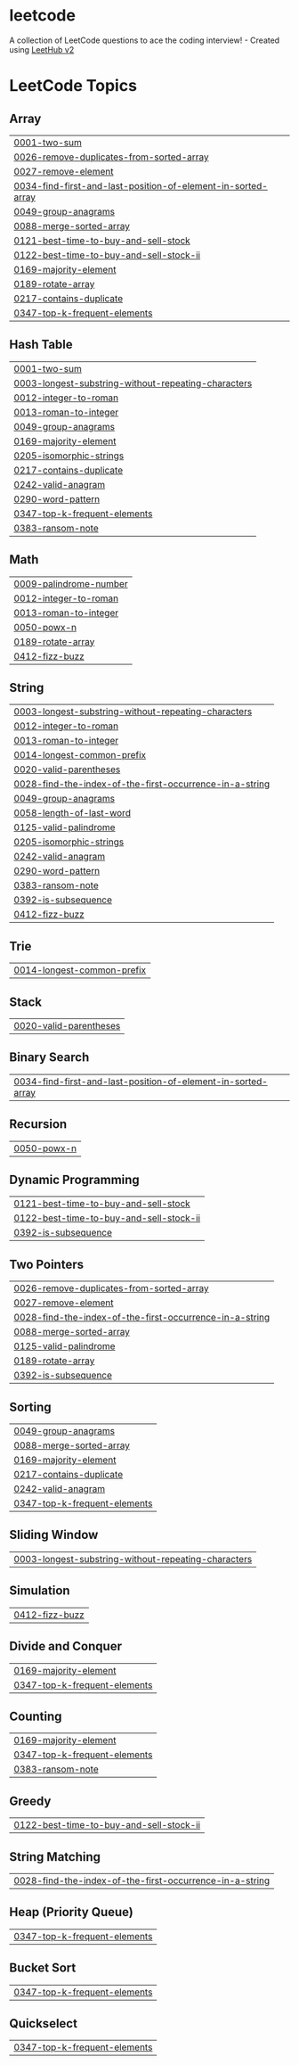 # leetcode
A collection of LeetCode questions to ace the coding interview! - Created using [LeetHub v2](https://github.com/arunbhardwaj/LeetHub-2.0)

<!---LeetCode Topics Start-->
# LeetCode Topics
## Array
|  |
| ------- |
| [0001-two-sum](https://github.com/dimasaryamurdiyan/leetcode/tree/master/0001-two-sum) |
| [0026-remove-duplicates-from-sorted-array](https://github.com/dimasaryamurdiyan/leetcode/tree/master/0026-remove-duplicates-from-sorted-array) |
| [0027-remove-element](https://github.com/dimasaryamurdiyan/leetcode/tree/master/0027-remove-element) |
| [0034-find-first-and-last-position-of-element-in-sorted-array](https://github.com/dimasaryamurdiyan/leetcode/tree/master/0034-find-first-and-last-position-of-element-in-sorted-array) |
| [0049-group-anagrams](https://github.com/dimasaryamurdiyan/leetcode/tree/master/0049-group-anagrams) |
| [0088-merge-sorted-array](https://github.com/dimasaryamurdiyan/leetcode/tree/master/0088-merge-sorted-array) |
| [0121-best-time-to-buy-and-sell-stock](https://github.com/dimasaryamurdiyan/leetcode/tree/master/0121-best-time-to-buy-and-sell-stock) |
| [0122-best-time-to-buy-and-sell-stock-ii](https://github.com/dimasaryamurdiyan/leetcode/tree/master/0122-best-time-to-buy-and-sell-stock-ii) |
| [0169-majority-element](https://github.com/dimasaryamurdiyan/leetcode/tree/master/0169-majority-element) |
| [0189-rotate-array](https://github.com/dimasaryamurdiyan/leetcode/tree/master/0189-rotate-array) |
| [0217-contains-duplicate](https://github.com/dimasaryamurdiyan/leetcode/tree/master/0217-contains-duplicate) |
| [0347-top-k-frequent-elements](https://github.com/dimasaryamurdiyan/leetcode/tree/master/0347-top-k-frequent-elements) |
## Hash Table
|  |
| ------- |
| [0001-two-sum](https://github.com/dimasaryamurdiyan/leetcode/tree/master/0001-two-sum) |
| [0003-longest-substring-without-repeating-characters](https://github.com/dimasaryamurdiyan/leetcode/tree/master/0003-longest-substring-without-repeating-characters) |
| [0012-integer-to-roman](https://github.com/dimasaryamurdiyan/leetcode/tree/master/0012-integer-to-roman) |
| [0013-roman-to-integer](https://github.com/dimasaryamurdiyan/leetcode/tree/master/0013-roman-to-integer) |
| [0049-group-anagrams](https://github.com/dimasaryamurdiyan/leetcode/tree/master/0049-group-anagrams) |
| [0169-majority-element](https://github.com/dimasaryamurdiyan/leetcode/tree/master/0169-majority-element) |
| [0205-isomorphic-strings](https://github.com/dimasaryamurdiyan/leetcode/tree/master/0205-isomorphic-strings) |
| [0217-contains-duplicate](https://github.com/dimasaryamurdiyan/leetcode/tree/master/0217-contains-duplicate) |
| [0242-valid-anagram](https://github.com/dimasaryamurdiyan/leetcode/tree/master/0242-valid-anagram) |
| [0290-word-pattern](https://github.com/dimasaryamurdiyan/leetcode/tree/master/0290-word-pattern) |
| [0347-top-k-frequent-elements](https://github.com/dimasaryamurdiyan/leetcode/tree/master/0347-top-k-frequent-elements) |
| [0383-ransom-note](https://github.com/dimasaryamurdiyan/leetcode/tree/master/0383-ransom-note) |
## Math
|  |
| ------- |
| [0009-palindrome-number](https://github.com/dimasaryamurdiyan/leetcode/tree/master/0009-palindrome-number) |
| [0012-integer-to-roman](https://github.com/dimasaryamurdiyan/leetcode/tree/master/0012-integer-to-roman) |
| [0013-roman-to-integer](https://github.com/dimasaryamurdiyan/leetcode/tree/master/0013-roman-to-integer) |
| [0050-powx-n](https://github.com/dimasaryamurdiyan/leetcode/tree/master/0050-powx-n) |
| [0189-rotate-array](https://github.com/dimasaryamurdiyan/leetcode/tree/master/0189-rotate-array) |
| [0412-fizz-buzz](https://github.com/dimasaryamurdiyan/leetcode/tree/master/0412-fizz-buzz) |
## String
|  |
| ------- |
| [0003-longest-substring-without-repeating-characters](https://github.com/dimasaryamurdiyan/leetcode/tree/master/0003-longest-substring-without-repeating-characters) |
| [0012-integer-to-roman](https://github.com/dimasaryamurdiyan/leetcode/tree/master/0012-integer-to-roman) |
| [0013-roman-to-integer](https://github.com/dimasaryamurdiyan/leetcode/tree/master/0013-roman-to-integer) |
| [0014-longest-common-prefix](https://github.com/dimasaryamurdiyan/leetcode/tree/master/0014-longest-common-prefix) |
| [0020-valid-parentheses](https://github.com/dimasaryamurdiyan/leetcode/tree/master/0020-valid-parentheses) |
| [0028-find-the-index-of-the-first-occurrence-in-a-string](https://github.com/dimasaryamurdiyan/leetcode/tree/master/0028-find-the-index-of-the-first-occurrence-in-a-string) |
| [0049-group-anagrams](https://github.com/dimasaryamurdiyan/leetcode/tree/master/0049-group-anagrams) |
| [0058-length-of-last-word](https://github.com/dimasaryamurdiyan/leetcode/tree/master/0058-length-of-last-word) |
| [0125-valid-palindrome](https://github.com/dimasaryamurdiyan/leetcode/tree/master/0125-valid-palindrome) |
| [0205-isomorphic-strings](https://github.com/dimasaryamurdiyan/leetcode/tree/master/0205-isomorphic-strings) |
| [0242-valid-anagram](https://github.com/dimasaryamurdiyan/leetcode/tree/master/0242-valid-anagram) |
| [0290-word-pattern](https://github.com/dimasaryamurdiyan/leetcode/tree/master/0290-word-pattern) |
| [0383-ransom-note](https://github.com/dimasaryamurdiyan/leetcode/tree/master/0383-ransom-note) |
| [0392-is-subsequence](https://github.com/dimasaryamurdiyan/leetcode/tree/master/0392-is-subsequence) |
| [0412-fizz-buzz](https://github.com/dimasaryamurdiyan/leetcode/tree/master/0412-fizz-buzz) |
## Trie
|  |
| ------- |
| [0014-longest-common-prefix](https://github.com/dimasaryamurdiyan/leetcode/tree/master/0014-longest-common-prefix) |
## Stack
|  |
| ------- |
| [0020-valid-parentheses](https://github.com/dimasaryamurdiyan/leetcode/tree/master/0020-valid-parentheses) |
## Binary Search
|  |
| ------- |
| [0034-find-first-and-last-position-of-element-in-sorted-array](https://github.com/dimasaryamurdiyan/leetcode/tree/master/0034-find-first-and-last-position-of-element-in-sorted-array) |
## Recursion
|  |
| ------- |
| [0050-powx-n](https://github.com/dimasaryamurdiyan/leetcode/tree/master/0050-powx-n) |
## Dynamic Programming
|  |
| ------- |
| [0121-best-time-to-buy-and-sell-stock](https://github.com/dimasaryamurdiyan/leetcode/tree/master/0121-best-time-to-buy-and-sell-stock) |
| [0122-best-time-to-buy-and-sell-stock-ii](https://github.com/dimasaryamurdiyan/leetcode/tree/master/0122-best-time-to-buy-and-sell-stock-ii) |
| [0392-is-subsequence](https://github.com/dimasaryamurdiyan/leetcode/tree/master/0392-is-subsequence) |
## Two Pointers
|  |
| ------- |
| [0026-remove-duplicates-from-sorted-array](https://github.com/dimasaryamurdiyan/leetcode/tree/master/0026-remove-duplicates-from-sorted-array) |
| [0027-remove-element](https://github.com/dimasaryamurdiyan/leetcode/tree/master/0027-remove-element) |
| [0028-find-the-index-of-the-first-occurrence-in-a-string](https://github.com/dimasaryamurdiyan/leetcode/tree/master/0028-find-the-index-of-the-first-occurrence-in-a-string) |
| [0088-merge-sorted-array](https://github.com/dimasaryamurdiyan/leetcode/tree/master/0088-merge-sorted-array) |
| [0125-valid-palindrome](https://github.com/dimasaryamurdiyan/leetcode/tree/master/0125-valid-palindrome) |
| [0189-rotate-array](https://github.com/dimasaryamurdiyan/leetcode/tree/master/0189-rotate-array) |
| [0392-is-subsequence](https://github.com/dimasaryamurdiyan/leetcode/tree/master/0392-is-subsequence) |
## Sorting
|  |
| ------- |
| [0049-group-anagrams](https://github.com/dimasaryamurdiyan/leetcode/tree/master/0049-group-anagrams) |
| [0088-merge-sorted-array](https://github.com/dimasaryamurdiyan/leetcode/tree/master/0088-merge-sorted-array) |
| [0169-majority-element](https://github.com/dimasaryamurdiyan/leetcode/tree/master/0169-majority-element) |
| [0217-contains-duplicate](https://github.com/dimasaryamurdiyan/leetcode/tree/master/0217-contains-duplicate) |
| [0242-valid-anagram](https://github.com/dimasaryamurdiyan/leetcode/tree/master/0242-valid-anagram) |
| [0347-top-k-frequent-elements](https://github.com/dimasaryamurdiyan/leetcode/tree/master/0347-top-k-frequent-elements) |
## Sliding Window
|  |
| ------- |
| [0003-longest-substring-without-repeating-characters](https://github.com/dimasaryamurdiyan/leetcode/tree/master/0003-longest-substring-without-repeating-characters) |
## Simulation
|  |
| ------- |
| [0412-fizz-buzz](https://github.com/dimasaryamurdiyan/leetcode/tree/master/0412-fizz-buzz) |
## Divide and Conquer
|  |
| ------- |
| [0169-majority-element](https://github.com/dimasaryamurdiyan/leetcode/tree/master/0169-majority-element) |
| [0347-top-k-frequent-elements](https://github.com/dimasaryamurdiyan/leetcode/tree/master/0347-top-k-frequent-elements) |
## Counting
|  |
| ------- |
| [0169-majority-element](https://github.com/dimasaryamurdiyan/leetcode/tree/master/0169-majority-element) |
| [0347-top-k-frequent-elements](https://github.com/dimasaryamurdiyan/leetcode/tree/master/0347-top-k-frequent-elements) |
| [0383-ransom-note](https://github.com/dimasaryamurdiyan/leetcode/tree/master/0383-ransom-note) |
## Greedy
|  |
| ------- |
| [0122-best-time-to-buy-and-sell-stock-ii](https://github.com/dimasaryamurdiyan/leetcode/tree/master/0122-best-time-to-buy-and-sell-stock-ii) |
## String Matching
|  |
| ------- |
| [0028-find-the-index-of-the-first-occurrence-in-a-string](https://github.com/dimasaryamurdiyan/leetcode/tree/master/0028-find-the-index-of-the-first-occurrence-in-a-string) |
## Heap (Priority Queue)
|  |
| ------- |
| [0347-top-k-frequent-elements](https://github.com/dimasaryamurdiyan/leetcode/tree/master/0347-top-k-frequent-elements) |
## Bucket Sort
|  |
| ------- |
| [0347-top-k-frequent-elements](https://github.com/dimasaryamurdiyan/leetcode/tree/master/0347-top-k-frequent-elements) |
## Quickselect
|  |
| ------- |
| [0347-top-k-frequent-elements](https://github.com/dimasaryamurdiyan/leetcode/tree/master/0347-top-k-frequent-elements) |
<!---LeetCode Topics End-->